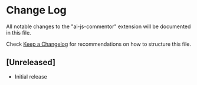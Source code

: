 # Change Log

All notable changes to the "ai-js-commentor" extension will be documented in this file.

Check [Keep a Changelog](http://keepachangelog.com/) for recommendations on how to structure this file.

## [Unreleased]

- Initial release